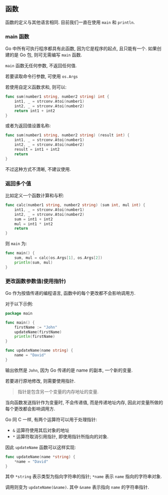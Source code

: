 ## 函数

函数的定义与其他语言相同. 目前我们一直在使用 `main` 和 `println`.

### main 函数

Go 中所有可执行程序都具有此函数, 因为它是程序的起点, 且只能有一个.
如果创建的是 Go 包, 则可无需编写 `main` 函数.

`main` 函数无任何参数, 不返回任何值.

若要读取命令行参数, 可使用 `os.Args`

若使用自定义函数求和, 则可以:

```go
func sum(number1 string, number2 string) int {
    int1, _ = strconv.Atoi(number1)
    int2, _ = strconv.Atoi(number2)
    return int1 + int2
}
```

或者为返回值设置名称:

```go
func sum(number1 string, number2 string) (result int) {
    int1, _ = strconv.Atoi(number1)
    int2, _ = strconv.Atoi(number2)
    result = int1 + int2
    return
}
```

不过这种方式不清晰, 不建议使用.


### 返回多个值

比如定义一个函数计算和与积:
```go
func calc(number1 string, number2 string) (sum int, mul int) {
    int1, _ = strconv.Atoi(number1)
    int2, _ = strconv.Atoi(number2)
    sum = int1 + int2
    mul = int1 * int2
    return
}
```

则 `main` 为:

```go
func main() {
    sum, mul = calc(os.Args[1], os.Args[2])
    println(sum, mul)
}
```

### 更改函数参数值(使用指针)

Go 作为按值传递的编程语言, 函数中的每个更改都不会影响调用方.

对于以下示例:

```go
package main

func main() {
    firstName := "John"
    updateName(firstName)
    println(firstName)
}

func updateName(name string) {
    name = "David"
}
```

输出依然是 `John`, 因为 Go 传递的是 name 的副本, 一个新的变量.

若要进行原地修改, 则需要使用指针.

> 指针是包含另一个变量的内存地址的变量.

当向函数发送指针作为变量时, 不会传递值, 而是传递地址内存, 因此对变量所做的每个更改都会影响调用方.

Go 同 C 一样, 有两个运算符可以用于处理指针:

- `&` 运算符使用其后对象的地址
- `*` 运算符取消引用指针, 即使用指针所指向的对象.

因此 `updateName` 函数可以这样实现:

```go
func updateName(name *string) {
    *name = "David"
}
```
其中 `*string` 表示类型为指向字符串的指针; `*name` 表示 `name` 指向的字符串对象.

调用则变为 `updateName(&name)`. 其中 `&name` 表示指向 `name` 的字符串指针.

